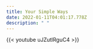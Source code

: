 ```yaml
---
title: Your Simple Ways
date: 2022-01-11T04:01:17.778Z
description: " "
---
```

{{< youtube uJZutlRguC4 >}}